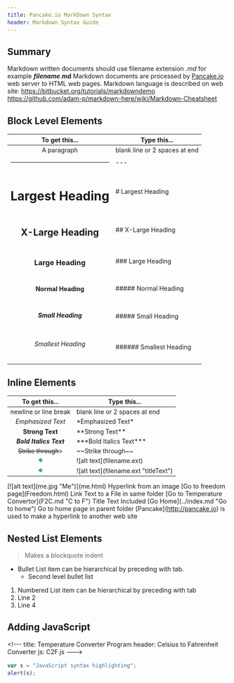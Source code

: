 ```yaml
---
title: Pancake.io MarkDown Syntax
header: Markdown Syntax Guide
---
```


## Summary
Markdown written documents should use filename extension _.md_ for example ***filename***.**md**
Markdown documents are processed by [Pancake.io](htt://pancake.io "A great Dropbox Web Server") web server to HTML web pages. 
Markdown language is described on web site:
https://bitbucket.org/tutorials/markdowndemo
https://github.com/adam-p/markdown-here/wiki/Markdown-Cheatsheet

## Block Level Elements

**To get this...**  | **Type this...**
:----------------------:|-------------------------------------
   A paragraph      | blank line or 2 spaces at end 
  <hr> | \-\-\-
  <h1>Largest Heading</h1> | # Largest Heading 
  <h2>X-Large Heading</h2> | ## X-Large Heading 
  <h3>Large Heading</h3> | ### Large Heading
  <h4>Normal Heading</h4> | ##### Normal Heading 
  <h5>Small Heading</h5> | ##### Small Heading 
  <h6>Smallest Heading</h6> | ###### Smallest Heading
 

## Inline Elements
**To get this...**  | **Type this...**
:------------------------:|-------------------------------------
  newline or line break    | blank line or 2 spaces at end 
  *Emphasized Text* | \*Emphasized Text\*
  **Strong Text** | \*\*Strong Text\*\* 
  ***Bold Italics Text*** | \*\*\*Bold Italics Text\*\*\*
  ~~Strike through~~> | \~\~Strike through\~\~
  <img src="bltDiamond.gif" alt="diamond"> |   \!\[alt text\](filename.ext)
  <img src="bltDiamond.gif" alt="diamond" title="titleText"> |   \!\[alt text\](filename.ext "titleText")
    

\[\!\[alt text\](me.jpg "Me")\](me.html) Hyperlink from an image
\[Go to freedom page\](Freedom.html)    Link Text to a File in same folder
\[Go to Temperature Convertor\](F2C.md "C to F") Title Text Included
\[Go Home\](../index.md "Go to home")  Go to home page in parent folder
\[Pancake\]\(http://pancake.io) is used to make a hyperlink to another web site 

## Nested List Elements

> Makes a blockquote indent

+ Bullet List item can be hierarchical by preceding with tab.
	+ Second level bullet list

1. Numbered List item can be hierarchical by preceding with tab
1. Line 2
1. Line 4
## Adding JavaScript
\<\!\-\-\-
title: Temperature Converter Program 
header: Celsius to Fahrenheit Converter
js: C2F.js
\-\-\-\>

```javascript
var s = "JavaScript syntax highlighting";
alert(s);
```






